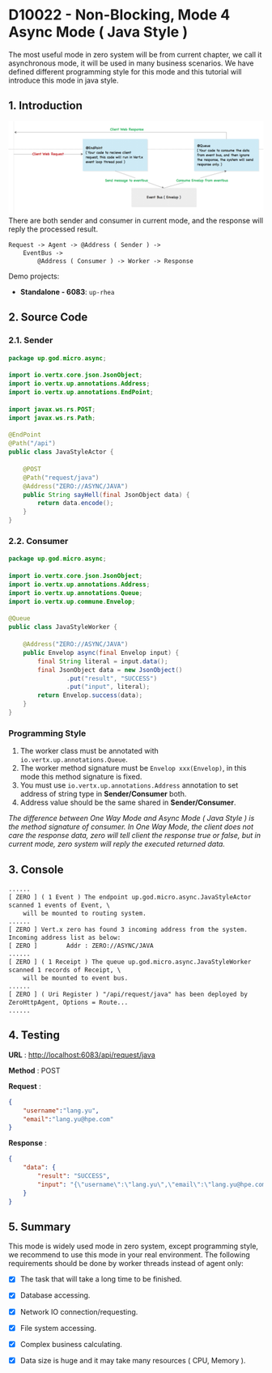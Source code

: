 # D10022 - Non-Blocking, Mode 4 Async Mode \( Java Style \)

The most useful mode in zero system will be from current chapter, we call it asynchronous mode, it will be used in many business scenarios. We have defined different programming style for this mode and this tutorial will introduce this mode in java style.

## 1. Introduction

![](/doc/image/request-mode4.png)There are both sender and consumer in current mode, and the response will reply the processed result.

```
Request -> Agent -> @Address ( Sender ) -> 
    EventBus -> 
        @Address ( Consumer ) -> Worker -> Response
```

Demo projects:

* **Standalone - 6083**: `up-rhea`

## 2. Source Code

### 2.1. Sender

```java
package up.god.micro.async;

import io.vertx.core.json.JsonObject;
import io.vertx.up.annotations.Address;
import io.vertx.up.annotations.EndPoint;

import javax.ws.rs.POST;
import javax.ws.rs.Path;

@EndPoint
@Path("/api")
public class JavaStyleActor {

    @POST
    @Path("request/java")
    @Address("ZERO://ASYNC/JAVA")
    public String sayHell(final JsonObject data) {
        return data.encode();
    }
}
```

### 2.2. Consumer

```java
package up.god.micro.async;

import io.vertx.core.json.JsonObject;
import io.vertx.up.annotations.Address;
import io.vertx.up.annotations.Queue;
import io.vertx.up.commune.Envelop;

@Queue
public class JavaStyleWorker {

    @Address("ZERO://ASYNC/JAVA")
    public Envelop async(final Envelop input) {
        final String literal = input.data();
        final JsonObject data = new JsonObject()
                .put("result", "SUCCESS")
                .put("input", literal);
        return Envelop.success(data);
    }
}
```

### Programming Style

1. The worker class must be annotated with `io.vertx.up.annotations.Queue`.
2. The worker method signature must be `Envelop xxx(Envelop)`, in this mode this method signature is fixed.
3. You must use `io.vertx.up.annotations.Address` annotation to set address of string type in **Sender/Consumer** both.
4. Address value should be the same shared in **Sender/Consumer**.

_The difference between One Way Mode and Async Mode \( Java Style \) is the method signature of consumer. In One Way Mode, the client does not care the response data, zero will tell client the response true or false, but in current mode, zero system will reply the executed returned data._

## 3. Console

```shell
......
[ ZERO ] ( 1 Event ) The endpoint up.god.micro.async.JavaStyleActor scanned 1 events of Event, \
    will be mounted to routing system.
......
[ ZERO ] Vert.x zero has found 3 incoming address from the system. Incoming address list as below: 
[ ZERO ]        Addr : ZERO://ASYNC/JAVA
......
[ ZERO ] ( 1 Receipt ) The queue up.god.micro.async.JavaStyleWorker scanned 1 records of Receipt, \
    will be mounted to event bus.
......
[ ZERO ] ( Uri Register ) "/api/request/java" has been deployed by ZeroHttpAgent, Options = Route...
......
```

## 4. Testing

**URL** : [http://localhost:6083/api/request/java](http://localhost:6083/api/request/java)

**Method** : POST

**Request** :

```json
{
    "username":"lang.yu",
    "email":"lang.yu@hpe.com"
}
```

**Response** :

```json
{
    "data": {
        "result": "SUCCESS",
        "input": "{\"username\":\"lang.yu\",\"email\":\"lang.yu@hpe.com\"}"
    }
}
```

## 5. Summary

This mode is widely used mode in zero system, except programming style, we recommend to use this mode in your real environment. The following requirements should be done by worker threads instead of agent only:

* [x] The task that will take a long time to be finished.
* [x] Database accessing.
* [x] Network IO connection/requesting.
* [x] File system accessing.
* [x] Complex business calculating.
* [x] Data size is huge and it may take many resources \( CPU, Memory \).



